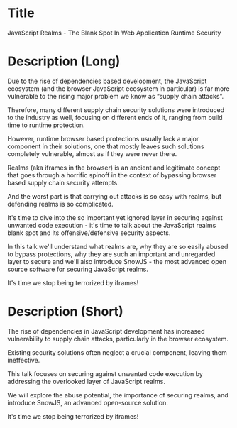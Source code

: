 # Title

JavaScript Realms - The Blank Spot In Web Application Runtime Security

# Description (Long)

Due to the rise of dependencies based development, the JavaScript ecosystem (and the browser JavaScript ecosystem in particular) is far more vulnerable to the rising major problem we know as “supply chain attacks”.

Therefore, many different supply chain security solutions were introduced to the industry as well, focusing on different ends of it, ranging from build time to runtime protection.

However, runtime browser based protections usually lack a major component in their solutions, one that mostly leaves such solutions completely vulnerable, almost as if they were never there.

Realms (aka iframes in the browser) is an ancient and legitimate concept that goes through a horrific spinoff in the context of bypassing browser based supply chain security attempts.

And the worst part is that carrying out attacks is so easy with realms, but defending realms is so complicated.

It's time to dive into the so important yet ignored layer in securing against unwanted code execution - it's time to talk about the JavaScript realms blank spot and its offensive/defensive security aspects.

In this talk we'll understand what realms are, why they are so easily abused to bypass protections, why they are such an important and unregarded layer to secure and we'll also introduce SnowJS - the most advanced open source software for securing JavaScript realms.

It's time we stop being terrorized by iframes!

# Description (Short)

The rise of dependencies in JavaScript development has increased vulnerability to supply chain attacks, particularly in the browser ecosystem. 

Existing security solutions often neglect a crucial component, leaving them ineffective. 

This talk focuses on securing against unwanted code execution by addressing the overlooked layer of JavaScript realms. 

We will explore the abuse potential, the importance of securing realms, and introduce SnowJS, an advanced open-source solution. 

It's time we stop being terrorized by iframes!
